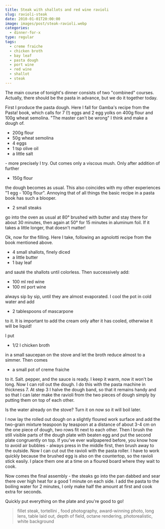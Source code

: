 ```yaml
---
title: Steak with shallots and red wine ravioli
slug: ravioli-steak
date: 2010-01-01T20:00:00
image: images/post/steak-ravioli.webp
categories: 
  - dinner-for-x
type: regular
tags: 
  - creme fraiche
  - chicken broth
  - bay leaf
  - pasta dough
  - port wine
  - red wine
  - shallot
  - steak
---
```


The main course of tonight's dinner consists of two "combined" courses. Actually, there should be the pasta in advance, but we do it together today.

First I produce the pasta dough. Here I fall for Gamba's recipe from the Pasta! book, which calls for 7 (!) eggs and 2 egg yolks on 400g flour and 100g wheat semolina. "The master can't be wrong" I think and make a dough of.

* 200g flour 
* 50g wheat semolina 
* 4 eggs 
* 1 tsp olive oil 
* a little salt

\- more precisely I try. Out comes only a viscous mush. Only after addition of further

* 150g flour

the dough becomes as usual. This also coincides with my other experiences "1 egg - 100g flour". Annoying that of all things the basic recipe in a pasta book has such a blooper.

* 2 small steaks 

go into the oven as usual at 80° brushed with butter and stay there for about 30 minutes, then again at 50° for 15 minutes in aluminum foil. If it takes a little longer, that doesn't matter!

Ok, now for the filling. Here I take, following an agnolotti recipe from the book mentioned above.

* 4 small shallots, finely diced 
* a little butter 
* 1 bay leaf

and sauté the shallots until colorless. Then successively add:

* 100 ml red wine 
* 100 ml port wine

always sip by sip, until they are almost evaporated. I cool the pot in cold water and add

* 2 tablespoons of mascarpone

to it. It is important to add the cream only after it has cooled, otherwise it will be liquid!

I put

* 1/2 l chicken broth

in a small saucepan on the stove and let the broth reduce almost to a simmer. Then comes

* a small pot of creme fraiche

to it. Salt. pepper, and the sauce is ready. I keep it warm, now it won't be long. Now I can roll out the dough. I do this with the pasta machine in thickness 7. At step 3 I halve the dough band, so that it remains handy and so that I can later make the ravioli from the two pieces of dough simply by putting them on top of each other.

Is the water already on the stove? Turn it on now so it will boil later.

I now lay the rolled out dough on a slightly floured work surface and add the two-grain mixture teaspoon by teaspoon at a distance of about 3-4 cm on the one piece of dough, two rows fit next to each other. Then I brush the still visible parts of the dough plate with beaten egg and put the second plate congruently on top. If you've ever wallpapered before, you know how to avoid air bubbles - always press in the middle first, then brush away to the outside. Now I can cut out the ravioli with the pasta roller. I have to work quickly because the brushed egg is also on the countertop, so the ravioli stick easily. I place them one at a time on a floured board where they wait to cook.

Now comes the final assembly - the steaks go into the pan dabbed and sear there over high heat for a good 1 minute on each side. I add the pasta to the boiling water for 2 minutes, I only make half the amount at first and cook extra for seconds.

Quickly put everything on the plate and you're good to go!

> fillet steak, tortellini , food photography, award-winning photo, long lens, table laid out, depth of field, octane rendering, photorealistic, white background

